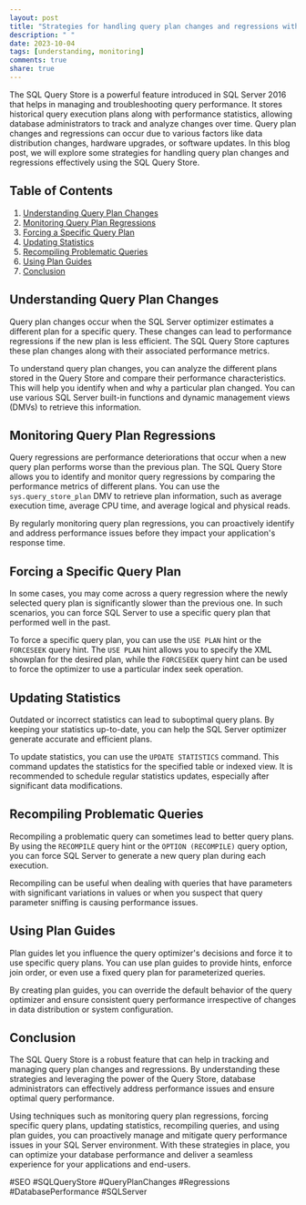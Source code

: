 ```yaml
---
layout: post
title: "Strategies for handling query plan changes and regressions with the SQL Query Store"
description: " "
date: 2023-10-04
tags: [understanding, monitoring]
comments: true
share: true
---
```


The SQL Query Store is a powerful feature introduced in SQL Server 2016 that helps in managing and troubleshooting query performance. It stores historical query execution plans along with performance statistics, allowing database administrators to track and analyze changes over time. Query plan changes and regressions can occur due to various factors like data distribution changes, hardware upgrades, or software updates. In this blog post, we will explore some strategies for handling query plan changes and regressions effectively using the SQL Query Store.

## Table of Contents
1. [Understanding Query Plan Changes](#understanding-query-plan-changes)
2. [Monitoring Query Plan Regressions](#monitoring-query-plan-regressions)
3. [Forcing a Specific Query Plan](#forcing-a-specific-query-plan)
4. [Updating Statistics](#updating-statistics)
5. [Recompiling Problematic Queries](#recompiling-problematic-queries)
6. [Using Plan Guides](#using-plan-guides)
7. [Conclusion](#conclusion)

## Understanding Query Plan Changes

Query plan changes occur when the SQL Server optimizer estimates a different plan for a specific query. These changes can lead to performance regressions if the new plan is less efficient. The SQL Query Store captures these plan changes along with their associated performance metrics.

To understand query plan changes, you can analyze the different plans stored in the Query Store and compare their performance characteristics. This will help you identify when and why a particular plan changed. You can use various SQL Server built-in functions and dynamic management views (DMVs) to retrieve this information.

## Monitoring Query Plan Regressions

Query regressions are performance deteriorations that occur when a new query plan performs worse than the previous plan. The SQL Query Store allows you to identify and monitor query regressions by comparing the performance metrics of different plans. You can use the `sys.query_store_plan` DMV to retrieve plan information, such as average execution time, average CPU time, and average logical and physical reads.

By regularly monitoring query plan regressions, you can proactively identify and address performance issues before they impact your application's response time.

## Forcing a Specific Query Plan

In some cases, you may come across a query regression where the newly selected query plan is significantly slower than the previous one. In such scenarios, you can force SQL Server to use a specific query plan that performed well in the past.

To force a specific query plan, you can use the `USE PLAN` hint or the `FORCESEEK` query hint. The `USE PLAN` hint allows you to specify the XML showplan for the desired plan, while the `FORCESEEK` query hint can be used to force the optimizer to use a particular index seek operation.

## Updating Statistics

Outdated or incorrect statistics can lead to suboptimal query plans. By keeping your statistics up-to-date, you can help the SQL Server optimizer generate accurate and efficient plans.

To update statistics, you can use the `UPDATE STATISTICS` command. This command updates the statistics for the specified table or indexed view. It is recommended to schedule regular statistics updates, especially after significant data modifications.

## Recompiling Problematic Queries

Recompiling a problematic query can sometimes lead to better query plans. By using the `RECOMPILE` query hint or the `OPTION (RECOMPILE)` query option, you can force SQL Server to generate a new query plan during each execution.

Recompiling can be useful when dealing with queries that have parameters with significant variations in values or when you suspect that query parameter sniffing is causing performance issues.

## Using Plan Guides

Plan guides let you influence the query optimizer's decisions and force it to use specific query plans. You can use plan guides to provide hints, enforce join order, or even use a fixed query plan for parameterized queries.

By creating plan guides, you can override the default behavior of the query optimizer and ensure consistent query performance irrespective of changes in data distribution or system configuration.

## Conclusion

The SQL Query Store is a robust feature that can help in tracking and managing query plan changes and regressions. By understanding these strategies and leveraging the power of the Query Store, database administrators can effectively address performance issues and ensure optimal query performance.

Using techniques such as monitoring query plan regressions, forcing specific query plans, updating statistics, recompiling queries, and using plan guides, you can proactively manage and mitigate query performance issues in your SQL Server environment. With these strategies in place, you can optimize your database performance and deliver a seamless experience for your applications and end-users.

#SEO #SQLQueryStore #QueryPlanChanges #Regressions #DatabasePerformance #SQLServer